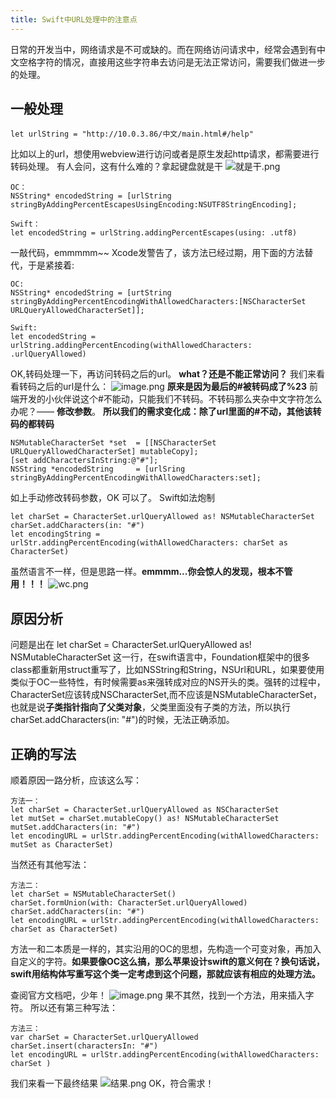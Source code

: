 ```yaml
---
title: Swift中URL处理中的注意点
---
```

日常的开发当中，网络请求是不可或缺的。而在网络访问请求中，经常会遇到有中文空格字符的情况，直接用这些字符串去访问是无法正常访问，需要我们做进一步的处理。

## 一般处理
```
let urlString = "http://10.0.3.86/中文/main.html#/help"
```
比如以上的url，想使用webview进行访问或者是原生发起http请求，都需要进行转码处理。
有人会问，这有什么难的？拿起键盘就是干
![就是干.png](http://upload-images.jianshu.io/upload_images/1447375-7e42bf91528876c9.png?imageMogr2/auto-orient/strip%7CimageView2/2/w/1240)
```
OC：
NSString* encodedString = [urlString stringByAddingPercentEscapesUsingEncoding:NSUTF8StringEncoding];

Swift：
let encodedString = urlString.addingPercentEscapes(using: .utf8)

```
一敲代码，emmmmm~~ Xcode发警告了，该方法已经过期，用下面的方法替代，于是紧接着:

```
OC:
NSString* encodedString = [urtString stringByAddingPercentEncodingWithAllowedCharacters:[NSCharacterSet URLQueryAllowedCharacterSet]];

Swift:
let encodedString = urlString.addingPercentEncoding(withAllowedCharacters: .urlQueryAllowed)
```
OK,转码处理一下，再访问转码之后的url。
**what？还是不能正常访问？**
我们来看看转码之后的url是什么：
![image.png](http://upload-images.jianshu.io/upload_images/1447375-fee78cebefc1331c.png?imageMogr2/auto-orient/strip%7CimageView2/2/w/1240)
**原来是因为最后的#被转码成了%23**
前端开发的小伙伴说这个#不能动，只能我们不转码。不转码那么夹杂中文字符怎么办呢？—— **修改参数**。
**所以我们的需求变化成：除了url里面的#不动，其他该转码的都转码**

``` 
NSMutableCharacterSet *set  = [[NSCharacterSet URLQueryAllowedCharacterSet] mutableCopy];
[set addCharactersInString:@"#"];
NSString *encodedString     = [urlSring stringByAddingPercentEncodingWithAllowedCharacters:set];
```
如上手动修改转码参数，OK 可以了。
Swift如法炮制
```
let charSet = CharacterSet.urlQueryAllowed as! NSMutableCharacterSet
charSet.addCharacters(in: "#")
let encodingString = urlStr.addingPercentEncoding(withAllowedCharacters: charSet as CharacterSet)
```
虽然语言不一样，但是思路一样。**emmmm...你会惊人的发现，根本不管用！！！**
![wc.png](http://upload-images.jianshu.io/upload_images/1447375-d729f1de206f6ab9.png?imageMogr2/auto-orient/strip%7CimageView2/2/w/1240)

## 原因分析
问题是出在
let charSet = CharacterSet.urlQueryAllowed as! NSMutableCharacterSet 
这一行，在swift语言中，Foundation框架中的很多class都重新用struct重写了，比如NSString和String，NSUrl和URL，如果要使用类似于OC一些特性，有时候需要as来强转成对应的NS开头的类。强转的过程中，CharacterSet应该转成NSCharacterSet,而不应该是NSMutableCharacterSet，也就是说**子类指针指向了父类对象**，父类里面没有子类的方法，所以执行charSet.addCharacters(in: "#")的时候，无法正确添加。

## 正确的写法
顺着原因一路分析，应该这么写：
```
方法一：
let charSet = CharacterSet.urlQueryAllowed as NSCharacterSet
let mutSet = charSet.mutableCopy() as! NSMutableCharacterSet
mutSet.addCharacters(in: "#")
let encodingURL = urlStr.addingPercentEncoding(withAllowedCharacters: mutSet as CharacterSet)
```
当然还有其他写法：
```
方法二：
let charSet = NSMutableCharacterSet()
charSet.formUnion(with: CharacterSet.urlQueryAllowed)
charSet.addCharacters(in: "#")
let encodingURL = urlStr.addingPercentEncoding(withAllowedCharacters: charSet as CharacterSet)
```
方法一和二本质是一样的，其实沿用的OC的思想，先构造一个可变对象，再加入自定义的字符。**如果要像OC这么搞，那么苹果设计swift的意义何在？换句话说，swift用结构体写重写这个类一定考虑到这个问题，那就应该有相应的处理方法。**

查阅官方文档吧，少年！
![image.png](http://upload-images.jianshu.io/upload_images/1447375-3c58407983a74f5a.png?imageMogr2/auto-orient/strip%7CimageView2/2/w/1240)
果不其然，找到一个方法，用来插入字符。
所以还有第三种写法：
```
方法三：
var charSet = CharacterSet.urlQueryAllowed
charSet.insert(charactersIn: "#")
let encodingURL = urlStr.addingPercentEncoding(withAllowedCharacters: charSet )
```
我们来看一下最终结果
![结果.png](http://upload-images.jianshu.io/upload_images/1447375-8e4a9b88fe4a3f03.png?imageMogr2/auto-orient/strip%7CimageView2/2/w/1240)
OK，符合需求！
